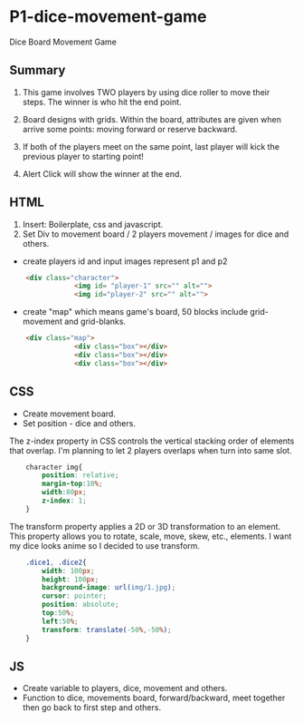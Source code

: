 # P1-dice-movement-game
 Dice Board Movement Game

##  Summary
1. This game involves TWO players by using dice roller to move their steps. The winner is who hit the end point.

2. Board designs with grids. Within the board, attributes are given when arrive some points: moving forward or reserve backward. 

3. If both of the players meet on the same point, last player will kick the previous player to starting point!

4. Alert Click will show the winner at the end.

## HTML
1. Insert: Boilerplate, css and javascript.
2. Set Div to movement board / 2 players movement / images for dice and others.

* create players id and input images represent p1 and p2
```html
    <div class="character">
                <img id= "player-1" src="" alt="">
                <img id="player-2" src="" alt="">
```

* create "map" which means game's board, 50 blocks include grid-movement and grid-blanks.
```html
    <div class="map">
                <div class="box"></div>
                <div class="box"></div>
                <div class="box"></div>
```

## CSS
* Create movement board.
* Set position - dice and others.

The z-index property in CSS controls the vertical stacking order of elements that overlap. I'm planning to let 2 players overlaps when turn into same slot.
```css
    character img{ 
        position: relative;
        margin-top:10%;
        width:80px;
        z-index: 1;
    }
```

The transform property applies a 2D or 3D transformation to an element. This property allows you to rotate, scale, move, skew, etc., elements. I want my dice looks anime so I decided to use transform.
```css
    .dice1, .dice2{
        width: 100px;
        height: 100px;
        background-image: url(img/1.jpg);
        cursor: pointer;
        position: absolute;
        top:50%;
        left:50%;
        transform: translate(-50%,-50%);
    }
```


## JS
* Create variable to players, dice, movement and others.
* Function to dice, movements board, forward/backward, meet together then go back to first step and others.